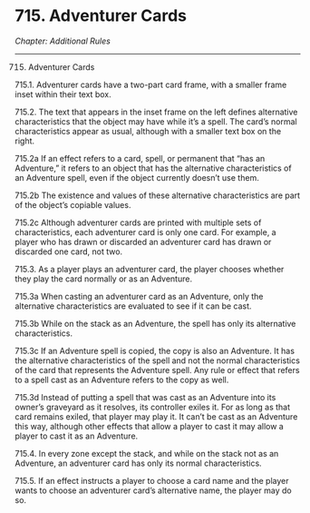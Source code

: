 # 715. Adventurer Cards

*Chapter: Additional Rules*

---

715. Adventurer Cards



715.1. Adventurer cards have a two-part card frame, with a smaller frame inset within their text box.



715.2. The text that appears in the inset frame on the left defines alternative characteristics that the object may have while it’s a spell. The card’s normal characteristics appear as usual, although with a smaller text box on the right.



715.2a If an effect refers to a card, spell, or permanent that “has an Adventure,” it refers to an object that has the alternative characteristics of an Adventure spell, even if the object currently doesn’t use them.



715.2b The existence and values of these alternative characteristics are part of the object’s copiable values.



715.2c Although adventurer cards are printed with multiple sets of characteristics, each adventurer card is only one card. For example, a player who has drawn or discarded an adventurer card has drawn or discarded one card, not two.



715.3. As a player plays an adventurer card, the player chooses whether they play the card normally or as an Adventure.



715.3a When casting an adventurer card as an Adventure, only the alternative characteristics are evaluated to see if it can be cast.



715.3b While on the stack as an Adventure, the spell has only its alternative characteristics.



715.3c If an Adventure spell is copied, the copy is also an Adventure. It has the alternative characteristics of the spell and not the normal characteristics of the card that represents the Adventure spell. Any rule or effect that refers to a spell cast as an Adventure refers to the copy as well.



715.3d Instead of putting a spell that was cast as an Adventure into its owner’s graveyard as it resolves, its controller exiles it. For as long as that card remains exiled, that player may play it. It can’t be cast as an Adventure this way, although other effects that allow a player to cast it may allow a player to cast it as an Adventure.



715.4. In every zone except the stack, and while on the stack not as an Adventure, an adventurer card has only its normal characteristics.



715.5. If an effect instructs a player to choose a card name and the player wants to choose an adventurer card’s alternative name, the player may do so.


